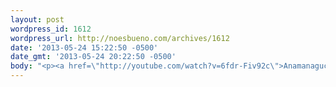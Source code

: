 ```yaml
---
layout: post
wordpress_id: 1612
wordpress_url: http://noesbueno.com/archives/1612
date: '2013-05-24 15:22:50 -0500'
date_gmt: '2013-05-24 20:22:50 -0500'
body: "<p><a href=\"http://youtube.com/watch?v=6fdr-Fiv92c\">Anamanaguchi - ENDLESS FANTASY</a></p>\n"
---
```

